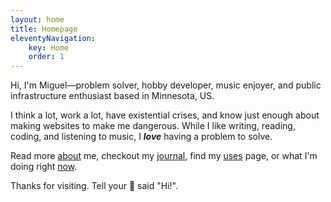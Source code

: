 ```yaml
---
layout: home
title: Homepage
eleventyNavigation:
    key: Home
    order: 1
---
```


Hi, I'm Miguel—problem solver, hobby developer, music enjoyer, and public infrastructure enthusiast based in Minnesota, US.

I think a lot, work a lot, have existential crises, and know just enough about making websites to make me dangerous. While I like writing, reading, coding, and listening to music, I _**love**_ having a problem to solve.

Read more [about](/about/) me, checkout my [journal](/journal/), find my [uses](/uses/) page, or what I'm doing right [now](/now/).

Thanks for visiting. Tell your 🐶 said "Hi!".
